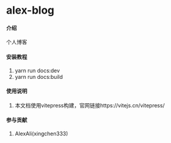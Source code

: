 # alex-blog

#### 介绍
个人博客

#### 安装教程

1.  yarn run docs:dev
2.  yarn run docs:build

#### 使用说明

1.  本文档使用vitepress构建，官网链接https://vitejs.cn/vitepress/

#### 参与贡献

1.  AlexAli(xingchen333)